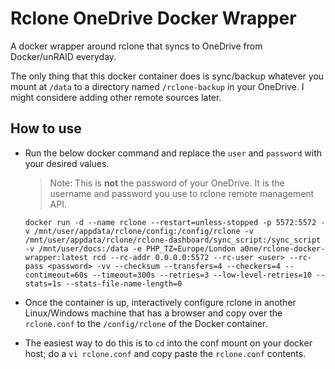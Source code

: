 # Rclone OneDrive Docker Wrapper

A docker wrapper around rclone that syncs to OneDrive from Docker/unRAID everyday.

The only thing that this docker container does is sync/backup whatever you mount at `/data` to a directory named `/rclone-backup` in your OneDrive.
I might considere adding other remote sources later.

## How to use

- Run the below docker command and replace the `user` and `password` with your desired values.
  > Note: This is **not** the password of your OneDrive. It is the username and password you use to rclone remote management API.

  ```
  docker run -d --name rclone --restart=unless-stopped -p 5572:5572 -v /mnt/user/appdata/rclone/config:/config/rclone -v /mnt/user/appdata/rclone/rclone-dashboard/sync_script:/sync_script -v /mnt/user/docs:/data -e PHP_TZ=Europe/London a0ne/rclone-docker-wrapper:latest rcd --rc-addr 0.0.0.0:5572 --rc-user <user> --rc-pass <password> -vv --checksum --transfers=4 --checkers=4 --contimeout=60s --timeout=300s --retries=3 --low-level-retries=10 --stats=1s --stats-file-name-length=0
  ```

- Once the container is up, interactively configure rclone in another Linux/Windows machine that has a browser and copy over the `rclone.conf` to the `/config/rclone` of the Docker container.
- The easiest way to do this is to `cd` into the conf mount on your docker host; do a `vi rclone.conf` and copy paste the `rclone.conf` contents.
